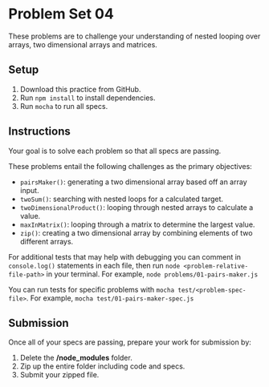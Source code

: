 # Problem Set 04

These problems are to challenge your understanding of nested looping over
arrays, two dimensional arrays and matrices.

## Setup

1. Download this practice from GitHub.
2. Run `npm install` to install dependencies.
3. Run `mocha` to run all specs.

## Instructions

Your goal is to solve each problem so that all specs are passing.

These problems entail the following challenges as the primary objectives:

- `pairsMaker()`: generating a two dimensional array based off an array input.
- `twoSum()`: searching with nested loops for a calculated target.
- `twoDimensionalProduct()`: looping through nested arrays to calculate a value.
- `maxInMatrix()`: looping through a matrix to determine the largest value.
- `zip()`: creating a two dimensional array by combining elements of two
different arrays.

For additional tests that may help with debugging you can comment in
`console.log()` statements in each file, then run
`node <problem-relative-file-path>` in your terminal. For example,
`node problems/01-pairs-maker.js`

You can run tests for specific problems with `mocha test/<problem-spec-file>`.
For example, `mocha test/01-pairs-maker-spec.js`

## Submission

Once all of your specs are passing, prepare your work for submission by:

1. Delete the __/node_modules__ folder.
2. Zip up the entire folder including code and specs.
3. Submit your zipped file.
